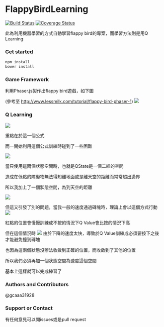 # FlappyBirdLearning

[![Build Status](https://travis-ci.org/gcaaa31928/FlappyBirdLearning.svg?branch=master)](https://travis-ci.org/gcaaa31928/FlappyBirdLearning)
[![Coverage Status](https://coveralls.io/repos/github/gcaaa31928/FlappyBirdLearning/badge.svg?branch=master)](https://coveralls.io/github/gcaaa31928/FlappyBirdLearning?branch=master)


此為利用機器學習的方式自動學習flappy bird的專案，而學習方法則是用Q Learning

### Get started
```bash
npm install
bower install
```

### Game Framework
利用Phaser.js製作出flappy bird遊戲，如下圖

(參考至 http://www.lessmilk.com/tutorial/flappy-bird-phaser-1)
![](http://i.imgur.com/txWQzas.png)

### Q Learning
![](http://i.imgur.com/eaO31P2.png)

重點在於這一個公式

而一開始利用這個公式訓練時碰到了一些困難

![](http://i.imgur.com/Mu5oNb3.png)

當只使用這兩個狀態空間時，也就是QState是一個二維的空間

造成在低點的障礙物無法得知離地面或是離天空的距離而常常超出邊界

所以我加上了一個狀態空間，為到天空的距離

![](http://i.imgur.com/8RofM8h.png)

但這又引發了別的問題，當我一般的速度通過磚塊時，理論上會以這個方式行動
![](http://i.imgur.com/Iq53cW3.png)

紅點的位置會慢慢訓練成不按的情況下Q Value會比按的情況下高

但在這個情況時
![](http://i.imgur.com/YVnAD7j.png)
由於下降的速度太快，導致於Q Value訓練成必須要按下之後才能避免撞到磚塊

也因為這兩個狀態沒辦法收斂到正確的位置，而收斂到了其他的位置

所以我們必須再加一個狀態空間為速度這個空間


基本上這樣就可以完成練習了





### Authors and Contributors
@gcaaa31928

### Support or Contact
有任何意見可以開issues或是pull request


